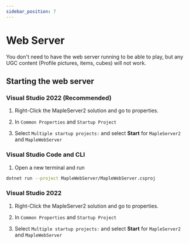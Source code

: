```yaml
---
sidebar_position: 7
---
```


# Web Server

You don't need to have the web server running to be able to play, but any UGC content (Profile pictures, items, cubes) will not work.

## Starting the web server

### Visual Studio 2022 (Recommended)

1. Right-Click the MapleServer2 solution and go to properties.

2. In `Common Properties` and `Startup Project`

3. Select `Multiple startup projects:` and select **Start** for `MapleServer2` and `MapleWebServer`


### Visual Studio Code and CLI

1. Open a new terminal and run

```sh
dotnet run --project MapleWebServer/MapleWebServer.csproj
```

### Visual Studio 2022

1. Right-Click the MapleServer2 solution and go to properties.

2. In `Common Properties` and `Startup Project`

3. Select `Multiple startup projects:` and select **Start** for `MapleServer2` and `MapleWebServer`
